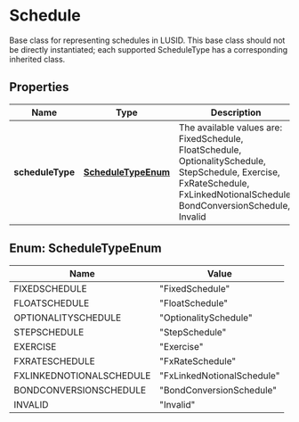 

# Schedule

Base class for representing schedules in LUSID.  This base class should not be directly instantiated; each supported ScheduleType has a corresponding inherited class.

## Properties

| Name | Type | Description | Notes |
|------------ | ------------- | ------------- | -------------|
|**scheduleType** | [**ScheduleTypeEnum**](#ScheduleTypeEnum) | The available values are: FixedSchedule, FloatSchedule, OptionalitySchedule, StepSchedule, Exercise, FxRateSchedule, FxLinkedNotionalSchedule, BondConversionSchedule, Invalid |  |



## Enum: ScheduleTypeEnum

| Name | Value |
|---- | -----|
| FIXEDSCHEDULE | &quot;FixedSchedule&quot; |
| FLOATSCHEDULE | &quot;FloatSchedule&quot; |
| OPTIONALITYSCHEDULE | &quot;OptionalitySchedule&quot; |
| STEPSCHEDULE | &quot;StepSchedule&quot; |
| EXERCISE | &quot;Exercise&quot; |
| FXRATESCHEDULE | &quot;FxRateSchedule&quot; |
| FXLINKEDNOTIONALSCHEDULE | &quot;FxLinkedNotionalSchedule&quot; |
| BONDCONVERSIONSCHEDULE | &quot;BondConversionSchedule&quot; |
| INVALID | &quot;Invalid&quot; |



